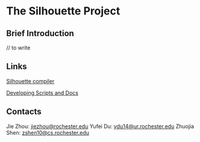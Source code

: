 # The Silhouette Project

## Brief Introduction
// to write

## Links

[Silhouette compiler](https://github.com/jzhou76/Silhouette)

[Developing Scripts and Docs](https://github.com/jzhou76/silhouette-misc)

## Contacts
Jie Zhou: jiezhou@rochester.edu
Yufei Du: ydu14@ur.rochester.edu
Zhuojia Shen: zshen10@cs.rochester.edu
